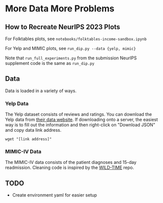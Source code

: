 # More Data More Problems

## How to Recreate NeurIPS 2023 Plots

For Folktables plots, see `notebooks/folktables-income-sandbox.ipynb`

For Yelp and MIMIC plots, see `run_dip.py --data {yelp, mimic}`

Note that `run_full_experiments.py` from the submission NeurIPS supplement code is the same as `run_dip.py`

## Data
Data is loaded in a variety of ways.

### Yelp Data
The Yelp dataset consists of reviews and ratings. You can download the Yelp data from [their data website](https://www.yelp.com/dataset/download). If downloading onto a server, the easiest way is to fill out the information and then right-click on "Download JSON" and copy data link address.

```
wget "[link address]"
```

### MIMIC-IV Data
The MIMIC-IV data consists of the patient diagnoses and 15-day readmission. Cleaning code is inspired by the [WILD-TIME](https://github.com/huaxiuyao/Wild-Time/blob/main/wildtime/data/mimic.py) repo. 

## TODO
 - Create environment yaml for easier setup
